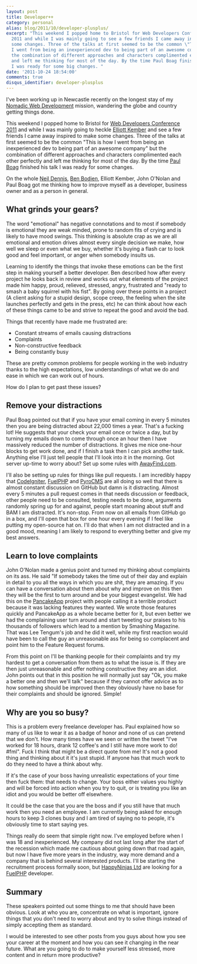 ```yaml
---
layout: post
title: Developer++
category: personal
alias: blog/2011/10/developer-plusplus/
excerpt: "This weekend I popped home to Bristol for Web Developers Conference
  2011 and while I was mainly going to see a few friends I came away inspired to make
  some changes. Three of the talks at first seemed to be the common \"This is how
  I went from being an inexperienced dev to being part of an awesome company\" but
  the combination of different approaches and characters complimented each other perfectly
  and left me thinking for most of the day. By the time Paul Boag finished his talk
  I was ready for some big changes. "
date: '2011-10-24 18:54:00'
comments: true
disqus_identifier: developer-plusplus
---
```


I've been working up in Newcastle recently on the longest stay of my [Nomadic Web Development](/blog/2011/08/nomadic-web-development) mission, wandering the globe and country getting things done.

This weekend I popped home to Bristol for [Web Developers Conference 2011](http://webdevconf.com/) and while I was mainly going to heckle [Elliott Kember](http://elliottkember.com) and see a few friends I came away inspired to make some changes. Three of the talks at first seemed to be the common "This is how I went from being an inexperienced dev to being part of an awesome company" but the combination of different approaches and characters complimented each other perfectly and left me thinking for most of the day. By the time [Paul Boag](http://boagworld.com/) finished his talk I was ready for some changes.

On the whole [Neil Dennis](http://twitter.com/strawberrysoup), [Ben Bodien](http://twitter.com/bbodien), Elliott Kember, John O'Nolan and Paul Boag got me thinking how to improve myself as a developer, business owner and as a person in general.

## What grinds your gears?

The word "emotional" has negative connotations and to most if somebody is emotional they are weak minded, prone to random fits of crying and is likely to have mood swings. This thinking is absolute crap as we are all emotional and emotion drives almost every single decision we make, how well we sleep or even what we buy, whether it's buying a flash car to look good and feel important, or anger when somebody insults us. 

Learning to identify the things that invoke these emotions can be the first step in making yourself a better developer. Ben described how after every project he looks back in review and works out what elements of the project made him happy, proud, relieved, stressed, angry, frustrated and "ready to smash a baby squirrel with his fist". By going over these points in a project (A client asking for a stupid design, scope creep, the feeling when the site launches perfectly and gets in the press, etc) he can think about how each of these things came to be and strive to repeat the good and avoid the bad.

Things that recently have made me frustrated are:

* Constant streams of emails causing distractions
* Complaints
* Non-constructive feedback 
* Being constantly busy

These are pretty common problems for people working in the web industry thanks to the high expectations, low understandings of what we do and ease in which we can work out of hours. 

How do I plan to get past these issues?

## Remove your distractions

Paul Boag pointed out that if you have your email coming in every 5 minutes then you are being distracted about 22,000 times a year. That's a fucking lot! He suggests that your check your email once or twice a day, but by turning my emails down to come through once an hour then I have massively reduced the number of distractions. It gives me nice one-hour blocks to get work done, and if I finish a task then I can pick another task. Anything else I'll just tell people that I'll look into it in the morning. Got server up-time to worry about? Set up some rules with [AwayFind.com](http://awayfind.com).

I'll also be setting up rules for things like pull requests. I am incredibly happy that [CodeIgniter](http://codeigniter.com/), [FuelPHP](http://fuelphp.com/) and [PyroCMS](http://pyrocms.com/) are all doing so well that there is almost constant discussion on GitHub but damn is it distracting. Almost every 5 minutes a pull request comes in that needs discussion or feedback, other people need to be consulted, testing needs to be done, arguments randomly spring up for and against, people start moaning about stuff and BAM I am distracted. It's non-stop. From now on all emails from GitHub go in a box, and I'll open that box for one hour every evening if I feel like putting my open-source hat on. I'll do that when I am not distracted and in a good mood, meaning I am likely to respond to everything better and give my best answers.

## Learn to love complaints

John O'Nolan made a genius point and turned my thinking about complaints on its ass. He said "If somebody takes the time out of their day and explain in detail to you all the ways in which you are shit, they are amazing. If you can have a conversation about them about why and improve on this then they will be the first to turn around and be your biggest evangelist. We had this on the [PancakeApp](http://pancakeapp.com/) project with people calling it a terrible product because it was lacking features they wanted. We wrote those features quickly and PancakeApp as a whole became better for it, but even better we had the complaining user turn around and start tweeting our praises to his thousands of followers which lead to a mention by Smashing Magazine. That was Lee Tengum's job and he did it well, while my first reaction would have been to call the guy an unreasonable ass for being so complacent and point him to the Feature Request forums.

From this point on I'll be thanking people for their complaints and try my hardest to get a conversation from them as to what the issue is. If they are then just unreasonable and offer nothing constructive they are an idiot. John points out that in this position he will normally just say "Ok, you make a better one and then we'll talk" because if they cannot offer advice as to how something should be improved then they obviously have no base for their complaints and should be ignored. Simple!

## Why are you so busy?

This is a problem every freelance developer has. Paul explained how so many of us like to wear it as a badge of honor and none of us can pretend that we don't. How many times have we seen or written the tweet "I've worked for 18 hours, drank 12 coffee's and I still have more work to do! #fml". Fuck I think that might be a direct quote from me! It's not a good thing and thinking about it it's just stupid. If anyone has that much work to do they need to have a think about why.

If it's the case of your boss having unrealistic expectations of your time then fuck them: that needs to change. Your boss either values you highly and will be forced into action when you try to quit, or is treating you like an idiot and you would be better off elsewhere.

It could be the case that you are the boss and if you still have that much work then you need an employee. I am currently being asked for enough hours to keep 3 clones busy and I am tired of saying no to people, it's obviously time to start saying yes.

Things really do seem that simple right now. I've employed before when I was 18 and inexperienced. My company did not last long after the start of the recession which made me cautious about going down that road again, but now I have five more years in the industry, way more demand and a company that is behind several interested products. I'll be starting the recruitment process formally soon, but [HappyNinjas Ltd](http://happyninjas.com/) are looking for a [FuelPHP](http://fuelphp.com/) developer.

## Summary

These speakers pointed out some things to me that should have been obvious. Look at who you are, concentrate on what is important, ignore things that you don't need to worry about and try to solve things instead of simply accepting them as standard.

I would be interested to see other posts from you guys about how you see your career at the moment and how you can see it changing in the near future. What are you going to do to make yourself less stressed, more content and in return more productive?
